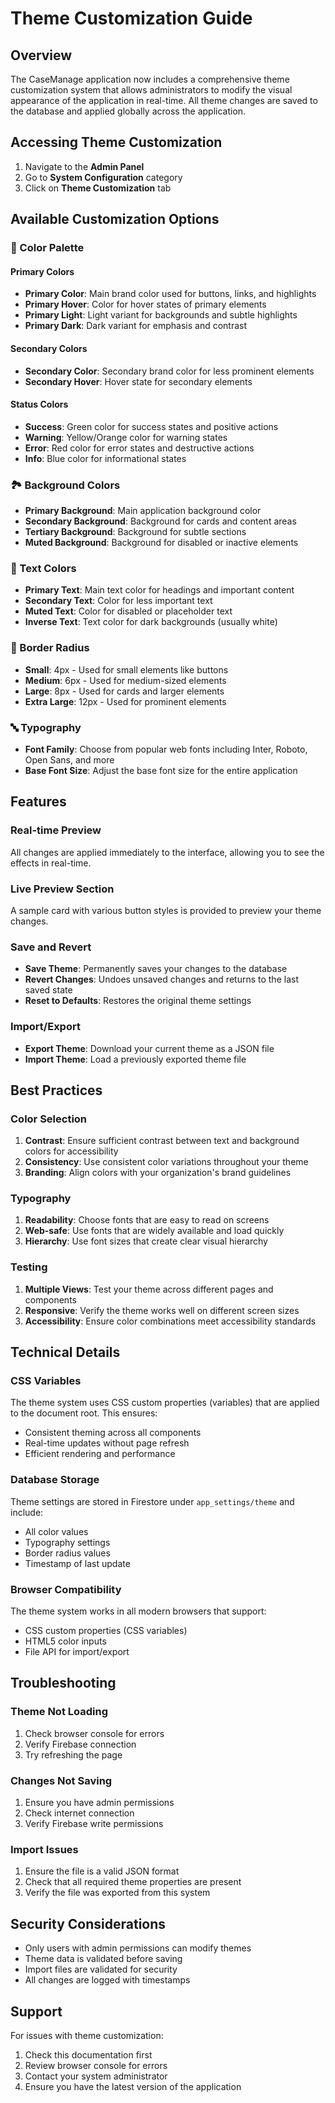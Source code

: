 # Theme Customization Guide

## Overview

The CaseManage application now includes a comprehensive theme customization system that allows administrators to modify the visual appearance of the application in real-time. All theme changes are saved to the database and applied globally across the application.

## Accessing Theme Customization

1. Navigate to the **Admin Panel**
2. Go to **System Configuration** category
3. Click on **Theme Customization** tab

## Available Customization Options

### 🎨 Color Palette

#### Primary Colors
- **Primary Color**: Main brand color used for buttons, links, and highlights
- **Primary Hover**: Color for hover states of primary elements
- **Primary Light**: Light variant for backgrounds and subtle highlights
- **Primary Dark**: Dark variant for emphasis and contrast

#### Secondary Colors
- **Secondary Color**: Secondary brand color for less prominent elements
- **Secondary Hover**: Hover state for secondary elements

#### Status Colors
- **Success**: Green color for success states and positive actions
- **Warning**: Yellow/Orange color for warning states
- **Error**: Red color for error states and destructive actions
- **Info**: Blue color for informational states

### 🏞️ Background Colors

- **Primary Background**: Main application background color
- **Secondary Background**: Background for cards and content areas
- **Tertiary Background**: Background for subtle sections
- **Muted Background**: Background for disabled or inactive elements

### 📝 Text Colors

- **Primary Text**: Main text color for headings and important content
- **Secondary Text**: Color for less important text
- **Muted Text**: Color for disabled or placeholder text
- **Inverse Text**: Text color for dark backgrounds (usually white)

### 🔲 Border Radius

- **Small**: 4px - Used for small elements like buttons
- **Medium**: 6px - Used for medium-sized elements
- **Large**: 8px - Used for cards and larger elements
- **Extra Large**: 12px - Used for prominent elements

### 🔤 Typography

- **Font Family**: Choose from popular web fonts including Inter, Roboto, Open Sans, and more
- **Base Font Size**: Adjust the base font size for the entire application

## Features

### Real-time Preview
All changes are applied immediately to the interface, allowing you to see the effects in real-time.

### Live Preview Section
A sample card with various button styles is provided to preview your theme changes.

### Save and Revert
- **Save Theme**: Permanently saves your changes to the database
- **Revert Changes**: Undoes unsaved changes and returns to the last saved state
- **Reset to Defaults**: Restores the original theme settings

### Import/Export
- **Export Theme**: Download your current theme as a JSON file
- **Import Theme**: Load a previously exported theme file

## Best Practices

### Color Selection
1. **Contrast**: Ensure sufficient contrast between text and background colors for accessibility
2. **Consistency**: Use consistent color variations throughout your theme
3. **Branding**: Align colors with your organization's brand guidelines

### Typography
1. **Readability**: Choose fonts that are easy to read on screens
2. **Web-safe**: Use fonts that are widely available and load quickly
3. **Hierarchy**: Use font sizes that create clear visual hierarchy

### Testing
1. **Multiple Views**: Test your theme across different pages and components
2. **Responsive**: Verify the theme works well on different screen sizes
3. **Accessibility**: Ensure color combinations meet accessibility standards

## Technical Details

### CSS Variables
The theme system uses CSS custom properties (variables) that are applied to the document root. This ensures:
- Consistent theming across all components
- Real-time updates without page refresh
- Efficient rendering and performance

### Database Storage
Theme settings are stored in Firestore under `app_settings/theme` and include:
- All color values
- Typography settings
- Border radius values
- Timestamp of last update

### Browser Compatibility
The theme system works in all modern browsers that support:
- CSS custom properties (CSS variables)
- HTML5 color inputs
- File API for import/export

## Troubleshooting

### Theme Not Loading
1. Check browser console for errors
2. Verify Firebase connection
3. Try refreshing the page

### Changes Not Saving
1. Ensure you have admin permissions
2. Check internet connection
3. Verify Firebase write permissions

### Import Issues
1. Ensure the file is a valid JSON format
2. Check that all required theme properties are present
3. Verify the file was exported from this system

## Security Considerations

- Only users with admin permissions can modify themes
- Theme data is validated before saving
- Import files are validated for security
- All changes are logged with timestamps

## Support

For issues with theme customization:
1. Check this documentation first
2. Review browser console for errors
3. Contact your system administrator
4. Ensure you have the latest version of the application 